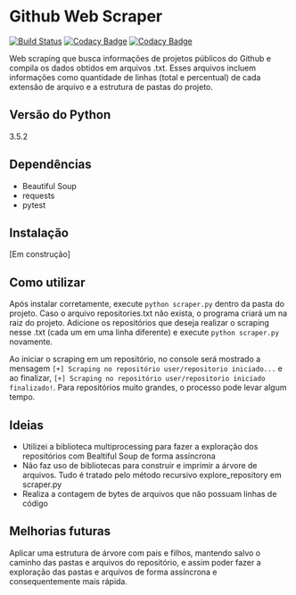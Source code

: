 # Github Web Scraper

[![Build Status](https://travis-ci.com/jorgimello/github-web-scraper.svg?branch=master)](https://travis-ci.com/jorgimello/github-web-scraper)
[![Codacy Badge](https://api.codacy.com/project/badge/Grade/16f28c79be014c7bb40557ecaf4de161)](https://www.codacy.com/app/jorgimello/github-web-scraper?utm_source=github.com&amp;utm_medium=referral&amp;utm_content=jorgimello/github-web-scraper&amp;utm_campaign=Badge_Grade)
[![Codacy Badge](https://api.codacy.com/project/badge/Coverage/16f28c79be014c7bb40557ecaf4de161)](https://www.codacy.com/app/jorgimello/github-web-scraper?utm_source=github.com&utm_medium=referral&utm_content=jorgimello/github-web-scraper&utm_campaign=Badge_Coverage)

Web scraping que busca informações de projetos públicos do Github e compila os dados obtidos em arquivos .txt. Esses arquivos incluem informações como quantidade de linhas (total e percentual) de cada extensão de arquivo e a estrutura de pastas do projeto.

## Versão do Python
3.5.2

## Dependências
- Beautiful Soup
- requests
- pytest

## Instalação
[Em construção]

## Como utilizar
Após instalar corretamente, execute `python scraper.py` dentro da pasta do projeto. Caso o arquivo repositories.txt não exista, o programa criará um na raiz do projeto. Adicione os repositórios que deseja realizar o scraping nesse .txt (cada um em uma linha diferente) e execute `python scraper.py` novamente.

Ao iniciar o scraping em um repositório, no console será mostrado a mensagem `[+] Scraping no repositório user/repositorio iniciado...` e ao finalizar, `[+] Scraping no repositório user/repositorio iniciado finalizado!`. Para repositórios muito grandes, o processo pode levar algum tempo.

## Ideias
- Utilizei a biblioteca multiprocessing para fazer a exploração dos repositórios com Bealtiful Soup de forma assíncrona
- Não faz uso de bibliotecas para construir e imprimir a árvore de arquivos. Tudo é tratado pelo método recursivo explore_repository em scraper.py
- Realiza a contagem de bytes de arquivos que não possuam linhas de código

## Melhorias futuras
Aplicar uma estrutura de árvore com pais e filhos, mantendo salvo o caminho das pastas e arquivos do repositório, e assim poder fazer a exploração das pastas e arquivos de forma assíncrona e consequentemente mais rápida.